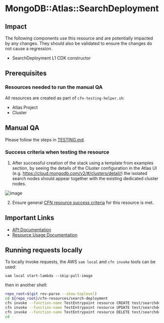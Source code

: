 # MongoDB::Atlas::SearchDeployment

## Impact 
The following components use this resource and are potentially impacted by any changes. They should also be validated to ensure the changes do not cause a regression.
 - SearchDeployment L1 CDK constructor


## Prerequisites 
### Resources needed to run the manual QA
All resources are created as part of `cfn-testing-helper.sh`:

- Atlas Project
- Cluster

## Manual QA
Please follow the steps in [TESTING.md](../../../TESTING.md).


### Success criteria when testing the resource
1. After successful creation of the stack using a template from examples section, by seeing the details of the Cluster configuration in the Atlas UI (e.g. [https://cloud.mongodb.com/v2/<project-id>#/clusters/detail/<cluster-name>](https://cloud.mongodb.com/v2/<project-id>#/clusters/detail/<cluster-name>)) the isolated search nodes should appear together with the existing dedicated cluster nodes.

![image](https://github.com/mongodb/mongodbatlas-cloudformation-resources/assets/20469408/a08146ea-f6f2-4889-9576-b61ae97f01e7)

2. Ensure general [CFN resource success criteria](../../../TESTING.md#success-criteria-when-testing-the-resource) for this resource is met.


## Important Links
- [API Documentation](https://www.mongodb.com/docs/atlas/reference/api-resources-spec/v2/#tag/Atlas-Search)
- [Resource Usage Documentation](https://www.mongodb.com/docs/atlas/cluster-config/multi-cloud-distribution/#search-nodes-for-workload-isolation)

## Running requests locally

To locally invoke requests, the AWS `sam local` and `cfn invoke` tools can be used:

```
sam local start-lambda --skip-pull-image
```
then in another shell:
```bash
repo_root=$(git rev-parse --show-toplevel)
cd ${repo_root}/cfn-resources/search-deployment
cfn invoke --function-name TestEntrypoint resource CREATE test/searchdeployment.sample-cfn-request.json 
cfn invoke --function-name TestEntrypoint resource UPDATE test/searchdeployment.sample-cfn-request.json
cfn invoke --function-name TestEntrypoint resource DELETE test/searchdeployment.sample-cfn-request.json
cd -
```
